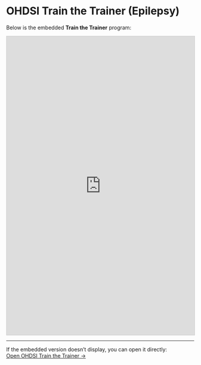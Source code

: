 # OHDSI Train the Trainer (Epilepsy)

Below is the embedded **Train the Trainer** program:

<iframe 
  src="https://boycelab.github.io/OHDSITrainTheTrainer-EPILEPSY/" 
  width="100%" 
  height="800px" 
  style="border:1px solid #ccc;">
</iframe>

---

If the embedded version doesn’t display, you can open it directly:  
[Open OHDSI Train the Trainer →](https://boycelab.github.io/OHDSITrainTheTrainer-EPILEPSY/)
